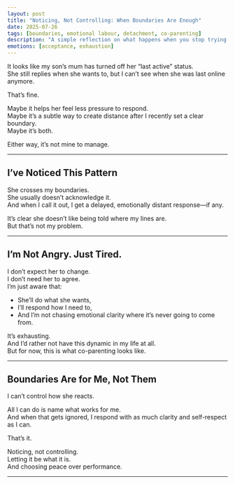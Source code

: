 ```yaml
---
layout: post
title: "Noticing, Not Controlling: When Boundaries Are Enough"
date: 2025-07-26
tags: [boundaries, emotional labour, detachment, co-parenting]
description: "A simple reflection on what happens when you stop trying to manage other people’s reactions."
emotions: [acceptance, exhaustion]
---
```


It looks like my son’s mum has turned off her “last active” status.  
She still replies when she wants to, but I can’t see when she was last online anymore.

That’s fine.

Maybe it helps her feel less pressure to respond.  
Maybe it’s a subtle way to create distance after I recently set a clear boundary.  
Maybe it’s both.

Either way, it’s not mine to manage.

---

## I’ve Noticed This Pattern

She crosses my boundaries.  
She usually doesn’t acknowledge it.  
And when I call it out, I get a delayed, emotionally distant response—if any.

It’s clear she doesn’t like being told where my lines are.  
But that’s not my problem.

---

## I’m Not Angry. Just Tired.

I don’t expect her to change.  
I don’t need her to agree.  
I’m just aware that:
- She’ll do what she wants,  
- I’ll respond how I need to,  
- And I’m not chasing emotional clarity where it’s never going to come from.

It’s exhausting.  
And I’d rather not have this dynamic in my life at all.  
But for now, this is what co-parenting looks like.

---

## Boundaries Are for Me, Not Them

I can’t control how she reacts.

All I can do is name what works for me.  
And when that gets ignored, I respond with as much clarity and self-respect as I can.

That’s it.

Noticing, not controlling.  
Letting it be what it is.  
And choosing peace over performance.


---
